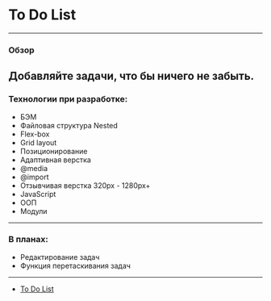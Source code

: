 # To Do List
-----------------------------------------------

### Обзор
Добавляйте задачи, что бы ничего не забыть.
-----------------------------------------------
### Технологии при разработке:

* БЭМ
* Файловая структура Nested
* Flex-box
* Grid layout
* Позиционирование
* Адаптивная верстка
* @media
* @import
* Отзывчивая верстка 320px - 1280px+
* JavaScript
* ООП
* Модули
-----------------------------------------------
### В планах:

* Редактирование задач
* Функция перетаскивания задач
-----------------------------------------------

* [To Do List](https://taashev.github.io/To-Do-List/)

